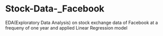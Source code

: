 # Stock-Data-_Facebook
EDA(Exploratory Data Analysis) on stock exchange data of Facebook at a frequeny of one year and applied Linear Regression model 
